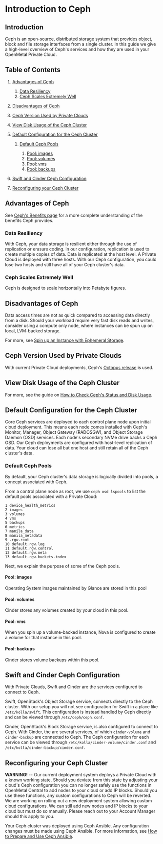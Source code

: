 # Introduction to Ceph

## Introduction

Ceph is an open-source, distributed storage system that provides object,
block and file storage interfaces from a single cluster. In this guide
we give a high-level overview of Ceph's services and how they are used
in your OpenMetal Private Cloud.

## Table of Contents

1. [Advantages of
    Ceph](introduction-to-ceph#advantages-of-ceph)

    1. [Data
        Resiliency](introduction-to-ceph#data-resiliency)
    2. [Ceph Scales Extremely
        Well](introduction-to-ceph#ceph-scales-extremely-well)

2. [Disadvantages of
    Ceph](introduction-to-ceph#disadvantages-of-ceph)

3. [Ceph Version Used by Private
    Clouds](introduction-to-ceph#ceph-version-used-by-private-clouds)

4. [View Disk Usage of the Ceph
    Cluster](introduction-to-ceph#view-disk-usage-of-the-ceph-cluster)

5. [Default Configuration for the Ceph
    Cluster](introduction-to-ceph#default-configuration-for-the-ceph-cluster)

    1. [Default Ceph
        Pools](introduction-to-ceph#default-ceph-pools)

        1. [Pool:
            images](introduction-to-ceph#pool-images)
        2. [Pool:
            volumes](introduction-to-ceph#pool-volumes)
        3. [Pool:
            vms](introduction-to-ceph#pool-vms)
        4. [Pool:
            backups](introduction-to-ceph#pool-backups)

6. [Swift and Cinder Ceph
    Configuration](introduction-to-ceph#swift-and-cinder-ceph-configuration)

7. [Reconfiguring your Ceph
    Cluster](introduction-to-ceph#reconfiguring-your-ceph-cluster)

## Advantages of Ceph

See [Ceph's Benefits page](https://ceph.io/en/discover/benefits/) for a
more complete understanding of the benefits Ceph provides.

### Data Resiliency

With Ceph, your data storage is resilient either through the use of
replication or erasure coding. In our configuration, replication is used
to create multiple copies of data. Data is replicated at the host level.
A Private Cloud is deployed with three hosts. With our Ceph
configuration, you could lose two hosts and still have all of your Ceph
cluster's data.

### Ceph Scales Extremely Well

Ceph is designed to scale horizontally into Petabyte figures.

## Disadvantages of Ceph

Data access times are not as quick compared to accessing data directly
from a disk. Should your workload require very fast disk reads and
writes, consider using a compute only node, where instances can be spun
up on local, LVM-backed storage.

For more, see [Spin up an Instance with Ephemeral
Storage](https://central.openmetal.io/documentation/operators-manual-extras/spin-up-an-instance-with-ephemeral-storage).

## Ceph Version Used by Private Clouds

With current Private Cloud deployments, Ceph's [Octopus
release](https://docs.ceph.com/en/latest/releases/octopus/) is used.

## View Disk Usage of the Ceph Cluster

For more, see the guide on [How to Check Ceph's Status and Disk
Usage](check-ceph-status-disk-usage).

## Default Configuration for the Ceph Cluster

Core Ceph services are deployed to each control plane node upon initial
cloud deployment. This means each node comes installed with Ceph's
Monitor, Manager, Object Gateway (RADOSGW), and Object Storage Daemon
(OSD) services. Each node's secondary NVMe drive backs a Ceph OSD. Our
Ceph deployments are configured with host-level replication of data.
Your cloud can lose all but one host and still retain all of the Ceph
cluster's data.

### Default Ceph Pools

By default, your Ceph cluster's data storage is logically divided into
pools, a concept associated with Ceph.

From a control plane node as root, we use `ceph osd lspools` to list the
default pools associated with a Private Cloud:

    1 device_health_metrics
    2 images
    3 volumes
    4 vms
    5 backups
    6 metrics
    7 manila_data
    8 manila_metadata
    9 .rgw.root
    10 default.rgw.log
    11 default.rgw.control
    12 default.rgw.meta
    13 default.rgw.buckets.index

Next, we explain the purpose of some of the Ceph pools.

#### Pool: images

Operating System images maintained by Glance are stored in this pool

#### Pool: volumes

Cinder stores any volumes created by your cloud in this pool.

#### Pool: vms

When you spin up a volume-backed instance, Nova is configured to create
a volume for that instance in this pool.

#### Pool: backups

Cinder stores volume backups within this pool.

## Swift and Cinder Ceph Configuration

With Private Clouds, Swift and Cinder are the services configured to
connect to Ceph.

Swift, OpenStack's Object Storage service, connects directly to the Ceph
cluster. With our setup you will not see configuration for Swift in a
place like `/etc/kolla/swift`. This configuration is instead handled by
Ceph directly and can be viewed through `/etc/ceph/ceph.conf`.

Cinder, OpenStack's Block Storage service, is also configured to connect
to Ceph. With Cinder, the are several services, of which `cinder-volume`
and `cinder-backup` are connected to Ceph. The Ceph configuration for
each service can be viewed through
`/etc/kolla/cinder-volume/cinder.conf` and
`/etc/kolla/cinder-backup/cinder.conf`.

## Reconfiguring your Ceph Cluster

**WARNING\!** -- Our current deployment system deploys a Private Cloud
with a known working state. Should you deviate from this state by
adjusting your cloud's Ceph configuration you can no longer safely use
the functions in OpenMetal Central to add nodes to your cloud or add IP
blocks. Should you use these functions, any custom configurations to
Ceph will be reverted. We are working on rolling out a new deployment
system allowing custom cloud configurations. We can still add new nodes
and IP blocks to your cloud but must do so manually. Please reach out to
your Account Manager should this apply to you.

Your Ceph cluster was deployed using Ceph Ansible. Any configuration
changes must be made using Ceph Ansible. For more information, see [How
to Prepare and Use Ceph
Ansible](../day-4/ceph-ansible).
